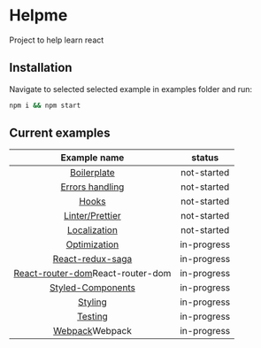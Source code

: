 # Helpme
Project to help learn react 
## Installation
Navigate to selected selected example in examples folder and run:
```bash
npm i && npm start
```
## Current examples 
| Example name| status|
| :---: | :---: | 
| [Boilerplate](examples/Boilerplate)| not-started|
| [Errors handling](examples/ErrorHandling)| not-started|
| [Hooks](examples/Hooks)| not-started|
| [Linter/Prettier](examples/LinterPrettier)| not-started|
| [Localization](examples/Localization)| not-started|
| [Optimization](examples/Optimization)| in-progress|
| [React-redux-saga](examples/ReactReduxSaga)| in-progress|
| [React-router-dom](examples/ReactRouterDom)React-router-dom| in-progress|
| [Styled-Components](examples/StyledComponents)| in-progress|
| [Styling](examples/Styling)| in-progress|
| [Testing](examples/Testing)| in-progress|
| [Webpack](examples/Webpack)Webpack| in-progress|

